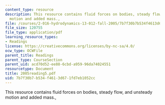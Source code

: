 ```yaml
---
content_type: resource
description: This resource contains fluid forces on bodies, steady flow, and unsteady
  motion and added mass.,
file: /courses/2-016-hydrodynamics-13-012-fall-2005/7b7f30b7b534f4613d671fd7eb1052cc_2005reading5.pdf
file_size: 120755
file_type: application/pdf
learning_resource_types:
- Readings
license: https://creativecommons.org/licenses/by-nc-sa/4.0/
ocw_type: OCWFile
parent_title: Readings
parent_type: CourseSection
parent_uid: acd70d52-ee88-6cbd-a959-96da74024551
resourcetype: Document
title: 2005reading5.pdf
uid: 7b7f30b7-b534-f461-3d67-1fd7eb1052cc
---
```

This resource contains fluid forces on bodies, steady flow, and unsteady motion and added mass.,